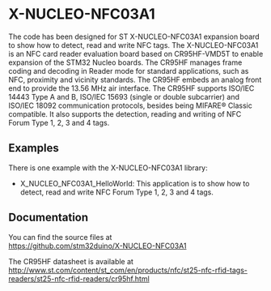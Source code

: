 # X-NUCLEO-NFC03A1

The code has been designed for ST X-NUCLEO-NFC03A1 expansion board to show how to detect, read and write NFC tags.
The X-NUCLEO-NFC03A1 is an NFC card reader evaluation board based on CR95HF-VMD5T to enable expansion of the STM32 Nucleo boards.
The CR95HF manages frame coding and decoding in Reader mode for standard applications, such as NFC, proximity and vicinity standards.
The CR95HF embeds an analog front end to provide the 13.56 MHz air interface. The CR95HF supports ISO/IEC 14443 Type A and B, ISO/IEC 15693 
(single or double subcarrier) and ISO/IEC 18092 communication protocols, besides being MIFARE® Classic compatible.
It also supports the detection, reading and writing of NFC Forum Type 1, 2, 3 and 4 tags.

## Examples

There is one example with the X-NUCLEO-NFC03A1 library: 
* X_NUCLEO_NFC03A1_HelloWorld: This application is to show how to detect, read and write NFC Forum Type 1, 2, 3 and 4 tags.

## Documentation

You can find the source files at  
https://github.com/stm32duino/X-NUCLEO-NFC03A1

The CR95HF datasheet is available at  
http://www.st.com/content/st_com/en/products/nfc/st25-nfc-rfid-tags-readers/st25-nfc-rfid-readers/cr95hf.html

